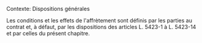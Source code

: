Contexte: Dispositions générales

Les conditions et les effets de l'affrètement sont définis par les parties au contrat et, à défaut, par les dispositions des articles L. 5423-1 à L. 5423-14 et par celles du présent chapitre.